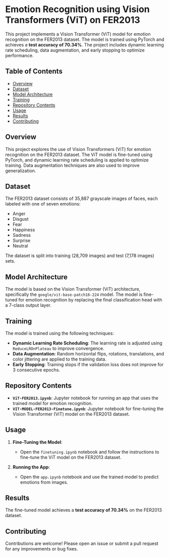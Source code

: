 # Emotion Recognition using Vision Transformers (ViT) on FER2013

This project implements a Vision Transformer (ViT) model for emotion recognition on the FER2013 dataset. The model is trained using PyTorch and achieves a **test accuracy of 70.34%**. The project includes dynamic learning rate scheduling, data augmentation, and early stopping to optimize performance.

## Table of Contents
- [Overview](#overview)
- [Dataset](#dataset)
- [Model Architecture](#model-architecture)
- [Training](#training)
- [Repository Contents](#repository-contents)
- [Usage](#usage)
- [Results](#results)
- [Contributing](#contributing)


## Overview
This project explores the use of Vision Transformers (ViT) for emotion recognition on the FER2013 dataset. The ViT model is fine-tuned using PyTorch, and dynamic learning rate scheduling is applied to optimize training. Data augmentation techniques are also used to improve generalization.

## Dataset
The FER2013 dataset consists of 35,887 grayscale images of faces, each labeled with one of seven emotions:
- Anger
- Disgust
- Fear
- Happiness
- Sadness
- Surprise
- Neutral

The dataset is split into training (28,709 images) and test (7,178 images) sets.

## Model Architecture
The model is based on the Vision Transformer (ViT) architecture, specifically the `google/vit-base-patch16-224` model. The model is fine-tuned for emotion recognition by replacing the final classification head with a 7-class output layer.

## Training
The model is trained using the following techniques:
- **Dynamic Learning Rate Scheduling**: The learning rate is adjusted using `ReduceLROnPlateau` to improve convergence.
- **Data Augmentation**: Random horizontal flips, rotations, translations, and color jittering are applied to the training data.
- **Early Stopping**: Training stops if the validation loss does not improve for 3 consecutive epochs.

## Repository Contents
- **`ViT-FER2013.ipynb`**: Jupyter notebook for running an app that uses the trained model for emotion recognition.
- **`VIT-MODEL-FER2013-Finetune.ipynb`**: Jupyter notebook for fine-tuning the Vision Transformer (ViT) model on the FER2013 dataset.


## Usage
1. **Fine-Tuning the Model**:
   - Open the `finetuning.ipynb` notebook and follow the instructions to fine-tune the ViT model on the FER2013 dataset.

2. **Running the App**:
   - Open the `app.ipynb` notebook and use the trained model to predict emotions from images.

## Results
The fine-tuned model achieves a **test accuracy of 70.34%** on the FER2013 dataset.

## Contributing
Contributions are welcome! Please open an issue or submit a pull request for any improvements or bug fixes.

